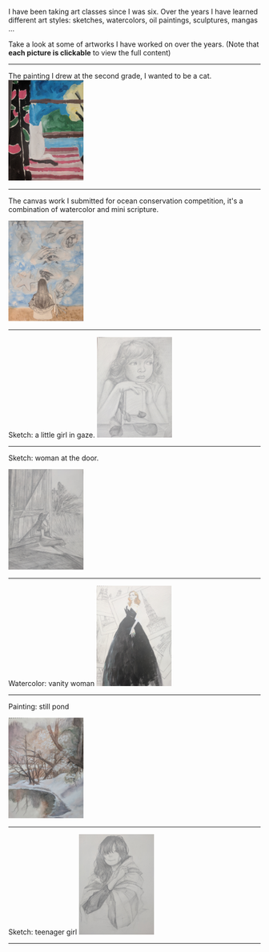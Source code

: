 I have been taking art classes since I was six.  Over the years I have learned different art styles: sketches, watercolors, oil paintings, sculptures, mangas ...

Take a look at some of artworks I have worked on over the years.  (Note that **each picture is clickable** to view the full content)

****

The painting I drew at the second grade, I wanted to be a cat.
<img src="paintings/IMG_20181003_124459.jpg" width="150" height="200" />


****

The canvas work I submitted for ocean conservation competition, it's a combination of watercolor and mini scripture.

<img src="paintings/IMG_20181003_124548.jpg" width="150" height="200" />

****

Sketch: a little girl in gaze. 
<img src="paintings/IMG_20181003_124712.jpg" width="150" height="200" />

****

Sketch: woman at the door.

<img src="paintings/IMG_20181003_124751.jpg" width="150" height="200" />

****

Watercolor: vanity woman
<img src="paintings/IMG_20181003_124811.jpg" width="150" height="200" />

****

Painting: still pond

<img src="paintings/IMG_20181003_124856.jpg" width="150" height="200" />

****

Sketch: teenager girl
<img src="paintings/IMG_20181003_124948.jpg" width="150" height="200" />

****
